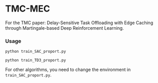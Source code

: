 # TMC-MEC
For the TMC paper: Delay-Sensitive Task Offloading with Edge Caching through Martingale-based Deep Reinforcement Learning.

### Usage
```python train_SAC_proport.py```

```python train_TD3_proport.py```

For other algorithms, you need to change the environment in ```train_SAC_proport.py```.